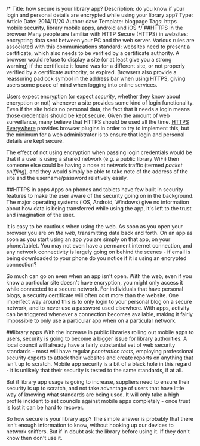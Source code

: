 /*
Title: how secure is your library app?
Description: do you know if your login and personal details are encrypted while using your library app?
Type: Article
Date: 2014/11/20
Author: dave
Template: blogpage
Tags: https mobile security, library mobile apps, android and iOS
*/
##HTTPS in the browser
Many people are familiar with HTTP Secure (HTTPS) in websites: encrypting data sent between your PC and the web server.  Various rules are associated with this communications standard: websites need to present a certificate, which also needs to be verified by a certificate authority.  A browser would refuse to display a site (or at least give you a strong warning) if the certificate it found was for a different site, or not properly verified by a certificate authority, or expired.  Browsers also provide a reassuring padlock symbol in the address bar when using HTTPS, giving users some peace of mind when logging into online services.

Users expect encryption (or expect *security*, whether they know about encryption or not) whenever a site provides some kind of login functionality.  Even if the site holds no personal data, the fact that it needs a login means those credentials should be kept secure.  Given the amount of web surveillance, many believe that HTTPS should be used all the time.  [HTTPS Everywhere](https://www.eff.org/https-everywhere) provides browser plugins in order to try to implement this, but the minimum for a web administrator is to ensure that login and personal details are kept secure.

The effect of not using encryption when passing login credentials would be that if a user is using a shared network (e.g. a public library WiFi) then someone else could be having a nose at network traffic (termed *packet sniffing*), and they would simply be able to take note of the address of the site and the username/password relatively easily.

##HTTPS in apps
Apps on phones and tablets have few built in security features to make the user aware of the security going on in the background.  The major operating systems (iOS, Android, Windows) give no information about how data is being transferred while using the app, it's left to the trust and imagination of the user.

It is easy to be cautious when using the web.  As soon as you open your browser you are *on the web*, transmitting data back and forth.  On an app as soon as you start using an app you are simply on that app, on your phone/tablet.  You may not even have a permanent internet connection, and any network connectivity is largely going on behind the scenes - if email is being downloaded to your phone do you notice if it is using an encrypted connection?

So much can go on even when an app isn't open.  With the web, even if you know a particular site doesn't have encryption, you might only access it while connected to a secure network.  For individuals that have personal blogs, a security certificate will often cost more than the website.  One imperfect way around this is to only login to your personal blog on a secure network, and to never use a password used elsewhere.  With apps, activity can be triggered whenever a connection becomes available, making it fairly impossible to only use a particular app when on a particular network.

##library apps
With the increase in public libraries rolling out mobile apps to users, security is going to become a bigger issue for library authorities.  A local council will already have a fairly substantial set of web security standards - most will have regular *penetration tests*, employing professional security experts to attack their websites and create reports on anything that isn't up to scratch.  Mobile app security is a bit of a black hole in this regard - it is unlikely that their security is tested to the same standards, if at all.

But if library app usage is going to increase, suppliers need to ensure their security is up to scratch, and not take advantage of users that have little way of knowing what standards are being used.  It will only take a high profile incident to set councils against mobile apps completely - once trust is lost it can be hard to recover.

So how secure is your library app?  The simple answer is probably that there isn't enough information to know, without hooking up our devices to network sniffers.  But if in doubt ask the library before using it.  If they don't know then don't use it.